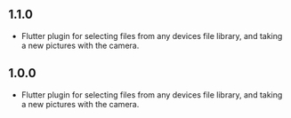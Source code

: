 ## 1.1.0

* Flutter plugin for selecting files from any devices file library, and taking a new pictures with the camera.

## 1.0.0

* Flutter plugin for selecting files from any devices file library, and taking a new pictures with the camera.
